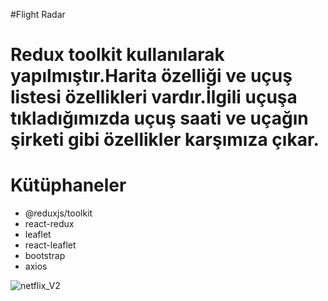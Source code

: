 #Flight Radar

<h1>Redux toolkit kullanılarak yapılmıştır.Harita özelliği ve uçuş listesi özellikleri vardır.İlgili uçuşa tıkladığımızda uçuş saati ve uçağın şirketi gibi özellikler karşımıza çıkar.</h1>

# Kütüphaneler

- @reduxjs/toolkit
- react-redux
- leaflet
- react-leaflet
- bootstrap
- axios

![netflix_V2](https://github.com/user-attachments/assets/770306dd-7e09-426b-a0c5-9fb38ee78bf0)

